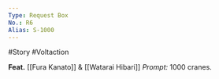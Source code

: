 ```yaml
---
Type: Request Box
No.: R6
Alias: S-1000
---
```

#Story #Voltaction 

**Feat.** [[Fura Kanato]] & [[Watarai Hibari]]
*Prompt:* 1000 cranes.


